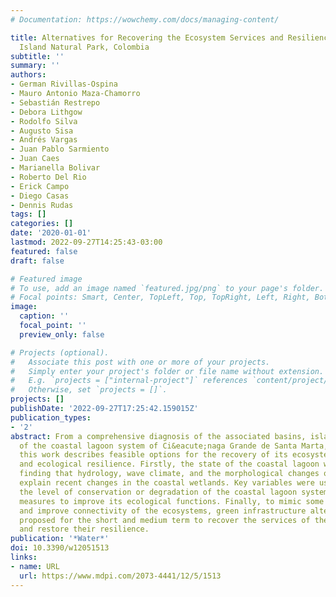 ```yaml
---
# Documentation: https://wowchemy.com/docs/managing-content/

title: Alternatives for Recovering the Ecosystem Services and Resilience of the Salamanca
  Island Natural Park, Colombia
subtitle: ''
summary: ''
authors:
- German Rivillas-Ospina
- Mauro Antonio Maza-Chamorro
- Sebastián Restrepo
- Debora Lithgow
- Rodolfo Silva
- Augusto Sisa
- Andrés Vargas
- Juan Pablo Sarmiento
- Juan Caes
- Marianella Bolivar
- Roberto Del Rio
- Erick Campo
- Diego Casas
- Dennis Rudas
tags: []
categories: []
date: '2020-01-01'
lastmod: 2022-09-27T14:25:43-03:00
featured: false
draft: false

# Featured image
# To use, add an image named `featured.jpg/png` to your page's folder.
# Focal points: Smart, Center, TopLeft, Top, TopRight, Left, Right, BottomLeft, Bottom, BottomRight.
image:
  caption: ''
  focal_point: ''
  preview_only: false

# Projects (optional).
#   Associate this post with one or more of your projects.
#   Simply enter your project's folder or file name without extension.
#   E.g. `projects = ["internal-project"]` references `content/project/deep-learning/index.md`.
#   Otherwise, set `projects = []`.
projects: []
publishDate: '2022-09-27T17:25:42.159015Z'
publication_types:
- '2'
abstract: From a comprehensive diagnosis of the associated basins, islands, and wetlands
  of the coastal lagoon system of Ci&eacute;naga Grande de Santa Marta, Colombia,
  this work describes feasible options for the recovery of its ecosystem&rsquo;s health
  and ecological resilience. Firstly, the state of the coastal lagoon was assessed,
  finding that hydrology, wave climate, and the morphological changes of the coastline
  explain recent changes in the coastal wetlands. Key variables were used to describe
  the level of conservation or degradation of the coastal lagoon system and to identify
  measures to improve its ecological functions. Finally, to mimic some of these functions
  and improve connectivity of the ecosystems, green infrastructure alternatives were
  proposed for the short and medium term to recover the services of these ecosystems
  and restore their resilience.
publication: '*Water*'
doi: 10.3390/w12051513
links:
- name: URL
  url: https://www.mdpi.com/2073-4441/12/5/1513
---
```

